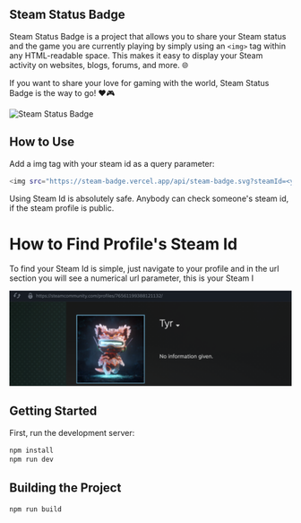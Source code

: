## Steam Status Badge
Steam Status Badge is a project that allows you to share your Steam status and the game you are currently playing by simply using an `<img>` tag within any HTML-readable space.
This makes it easy to display your Steam activity on websites, blogs, forums, and more. 🌐

If you want to share your love for gaming with the world, Steam Status Badge is the way to go! ❤️🎮

<img src="https://steam-badge.vercel.app/api/steam-badge.svg?steamId=76561199388121132" alt="Steam Status Badge" />

## How to Use

Add a img tag with your steam id as a query parameter:

```bash
<img src="https://steam-badge.vercel.app/api/steam-badge.svg?steamId=<your_steam_id>" alt="Steam Status Badge"  />
```
Using Steam Id is absolutely safe. Anybody can check someone's steam id, if the steam profile is public. 

# How to Find Profile's Steam Id

To find your Steam Id is simple, just navigate to your profile and in the url section you will see a numerical url parameter, this is your Steam I
 
![alt text](image.png)

## Getting Started

First, run the development server:

```bash
npm install
npm run dev
```

## Building the Project

```bash
npm run build
```